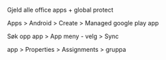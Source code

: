Gjeld alle office apps + global protect

Apps > Android > Create > Managed google play app

Søk opp app > App meny - velg > Sync

app > Properties > Assignments > gruppa
